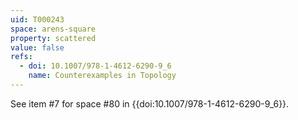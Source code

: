 ```yaml
---
uid: T000243
space: arens-square
property: scattered
value: false
refs:
  - doi: 10.1007/978-1-4612-6290-9_6
    name: Counterexamples in Topology
---
```

See item #7 for space #80 in {{doi:10.1007/978-1-4612-6290-9_6}}.
